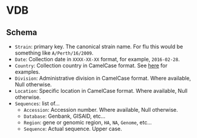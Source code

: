 # VDB

## Schema

* `Strain`: primary key. The canonical strain name. For flu this would be something like `A/Perth/16/2009`.
* `Date`: Collection date in `XXXX-XX-XX` format, for example, `2016-02-28`.
* `Country`: Collection country in CamelCase format. See [here](https://github.com/blab/nextflu/blob/master/augur/source-data/geo_synonyms.tsv) for examples.
* `Division`: Administrative division in CamelCase format. Where available, Null otherwise.
* `Location`: Specific location in CamelCase format. Where available, Null otherwise.
* `Sequences`: list of...
  * `Accession`: Accession number. Where available, Null otherwise.
  * `Database`: Genbank, GISAID, etc...
  * `Region`: gene or genomic region, `HA`, `NA`, `Genome`, etc...
  * `Sequence`: Actual sequence. Upper case.

